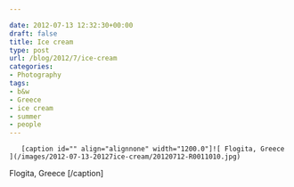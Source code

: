 ```yaml
---

date: 2012-07-13 12:32:30+00:00
draft: false
title: Ice cream
type: post
url: /blog/2012/7/ice-cream
categories:
- Photography
tags:
- b&w
- Greece
- ice cream
- summer
- people
---
```



  
       [caption id="" align="alignnone" width="1200.0"]![ Flogita, Greece ](/images/2012-07-13-20127ice-cream/20120712-R0011010.jpg)
 Flogita, Greece [/caption]
